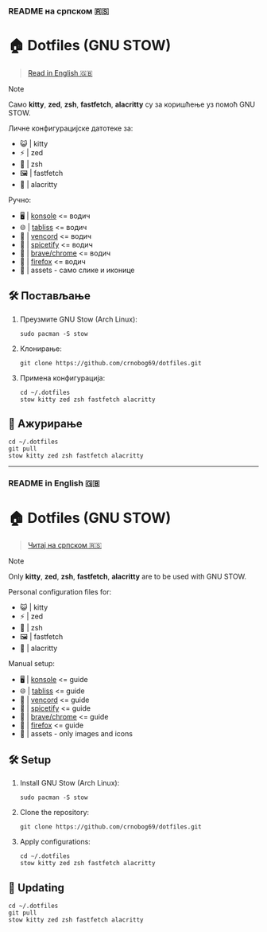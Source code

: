 ### README на српском 🇷🇸

# 🏠 Dotfiles (GNU STOW)

> [Read in English 🇬🇧](#readme-in-english-)

> [!NOTE]
> Само **kitty**, **zed**, **zsh**, **fastfetch**, **alacritty** су за коришћење уз помоћ GNU STOW.

Личне конфигурацијске датотеке за:
- 😺 | kitty
- ⚡ | zed
- 🐚 | zsh
- 🖼️ | fastfetch
- 🌴 |  alacritty

Ручно:
- 🖥️ | [konsole](konsole/README.md) <= водич
- 🌐 | [tabliss](tabliss/README.md) <= водич
- 💬 | [vencord](vencord/README.md) <= водич
- 🎵 | [spicetify](spicetify/README.md) <= водич
- 🦁 | [brave/chrome](brave/README.md) <= водич
- 🦊 | [firefox](firefox/README.md) <= водич
- 🧰 | assets - само слике и иконице

## 🛠️ Постављање

1. Преузмите GNU Stow (Arch Linux):
   ```
   sudo pacman -S stow
   ```

2. Клонирање:
   ```
   git clone https://github.com/crnobog69/dotfiles.git
   ```

3. Примена конфигурација:
   ```
   cd ~/.dotfiles
   stow kitty zed zsh fastfetch alacritty
   ```

## 🔄 Ажурирање

```
cd ~/.dotfiles
git pull
stow kitty zed zsh fastfetch alacritty
```

---

### README in English 🇬🇧

# 🏠 Dotfiles (GNU STOW)

> [Читај на српском 🇷🇸](#readme-на-српском-)

> [!NOTE]
> Only **kitty**, **zed**, **zsh**, **fastfetch**, **alacritty** are to be used with GNU STOW.

Personal configuration files for:
- 😺 | kitty
- ⚡ | zed
- 🐚 | zsh
- 🖼️ | fastfetch
- 🌴 | alacritty

Manual setup:
- 🖥️ | [konsole](konsole/README.md) <= guide
- 🌐 | [tabliss](tabliss/README.md) <= guide
- 💬 | [vencord](vencord/README.md) <= guide
- 🎵 | [spicetify](spicetify/README.md) <= guide
- 🦁 | [brave/chrome](brave/README.md) <= guide
- 🦊 | [firefox](firefox/README.md) <= guide
- 🧰 | assets - only images and icons

## 🛠️ Setup

1. Install GNU Stow (Arch Linux):
   ```
   sudo pacman -S stow
   ```

2. Clone the repository:
   ```
   git clone https://github.com/crnobog69/dotfiles.git
   ```

3. Apply configurations:
   ```
   cd ~/.dotfiles
   stow kitty zed zsh fastfetch alacritty
   ```

## 🔄 Updating

```
cd ~/.dotfiles
git pull
stow kitty zed zsh fastfetch alacritty
```

